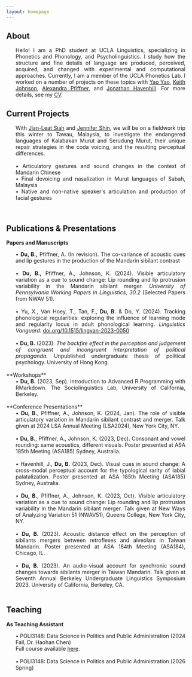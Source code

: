 ```yaml
---
layout: homepage
---
```


## About

<style>
div {
  margin-right: 25px;
  margin-left: 25px;
}
</style>
<div style="text-align: justify">
Hello! I am a PhD student at UCLA Linguistics, specializing in Phonetics and Phonology, and Psycholinguistics. I study how the structure and fine details of language are produced, perceived, acquired, and changed with experimental and computational approaches. Currently, I am a member of the UCLA Phonetics Lab. I worked on a number of projects on these topics with <a href = "https://research.polyu.edu.hk/en/persons/yao-yao"> Yao Yao</a>, <a href="https://linguistics.berkeley.edu/~kjohnson/"> Keith Johnson</a>, <a href="https://www.alexandra-pfiffner.com/"> Alexandra Pfiffner</a>, and <a href="https://Jhavenhill.com"> Jonathan Havenhill</a>. For more details, see my <a href="https://baichen-du.github.io/assets/files/cv/main.pdf">CV</a>.
<br>
</div>
<p></p>

## Current Projects

<div style="text-align: justify">

With <a href="https://sites.google.com/view/jlsiah/home">Jian-Leat Siah</a> and <a href="https://linguistics.ucla.edu/person/jae-eun-jennifer-shin/">Jennifer Shin</a>, we will be on a fieldwork trip this winter to Tawau, Malaysia, to investigate the endangered languages of Kalabakan Murut and Serudung Murut, their unique repair strategies in the coda voicing, and the resulting perceptual differences.
<br>
<br>
&#8226; Articulatory gestures and sound changes in the context of Mandarin Chinese
<br>
&#8226; Final devoicing and nasalization in Murut languages of Sabah, Malaysia
<br>
&#8226; Native and non-native speaker's articulation and production of facial gestures
</div>
<br>

## Publications & Presentations

**Papers and Manuscripts**

<div style="text-align: justify">
&#8226; <b>Du, B.,</b> Pfiffner, A. (In revision). The co-variance of acoustic cues and lip gestures in the production of the Mandarin sibilant contrast
<br>
<br>
&#8226; <b>Du, B.,</b> Pfiffner, A., Johnson, K. (2024). Visible articulatory variation as a cue to sound change: Lip rounding and lip protrusion variability in the Mandarin sibilant merger. <i>University of Pennsylvania Working Papers in Linguistics, 30.2</i> (Selected Papers from NWAV 51).
<br>
<br>
&#8226; Yu, X., Van Hoey, T., Tan, F., <b>Du, B.</b> & Do, Y. (2024). Tracking phonological regularities: exploring the influence of learning mode and regularity locus in adult phonological learning. <i>Linguistics Vanguard</i>. <a href="https://doi.org/10.1515/lingvan-2023-0050" target="_blank">doi.org/10.1515/lingvan-2023-0050</a>
<br>
<br>
&#8226; <b>Du, B.</b> (2023). <i>The backfire effect in the perception and judgement of congruent and incongruent interpretation of political propaganda.</i> Unpublished undergraduate thesis of political psychology. University of Hong Kong.
</div>
<br>
**Workshops**

<div style="text-align: justify">
&#8226; <b>Du, B.</b> (2023, Sep). Introduction to Advanced R Programming with RMarkdown. The Sociolinguistics Lab, University of California, Berkeley.
</div>
<br>
**Conference Presentations**
<div style="text-align: justify">
&#8226; <b>Du, B.</b>, Pfiffner, A., Johnson, K. (2024, Jan). The role of visible articulatory variation in Mandarin sibilant contrast and merger. Talk given at 2024 LSA Annual Meeting (LSA2024), New York City, NY.
<br>
<br>
&#8226; <b>Du, B.</b>, Pfiffner, A., Johnson, K. (2023, Dec). Consonant and vowel rounding: same acoustics, different visuals. Poster presented at ASA 185th Meeting (ASA185) Sydney, Australia.
<br>
<br>
&#8226; Havenhill, J., <b>Du, B.</b> (2023, Dec). Visual cues in sound change: A cross-modal perceptual account for the typological rarity of labial palatalization. Poster presented at ASA 185th Meeting (ASA185) Sydney, Australia.
<br>
<br>
&#8226; <b>Du, B.</b>, Pfiffner, A., Johnson, K. (2023, Oct). Visible articulatory variation as a cue to sound change: Lip rounding and lip protrusion variability in the Mandarin sibilant merger. Talk given at New Ways of Analyzing Variation 51 (NWAV51), Queens College, New York City, NY.
<br>
<br>
&#8226; <b>Du, B.</b> (2023). Acoustic distance effect on the perception of sibilants mergers between retroflexes and alveolars in Taiwan Mandarin. Poster presented at ASA 184th Meeting (ASA184), Chicago, IL.
<br>
<br>
&#8226; <b>Du, B.</b> (2023). An audio-visual account for synchronic sound changes towards sibilants merger in Taiwan Mandarin. Talk given at Seventh Annual Berkeley Undergraduate Linguistics Symposium 2023, University of California, Berkeley, CA.
</div>
<br>

## Teaching

**As Teaching Assistant**
<div style="text-align: justify">
&#8226; POLI3148: Data Science in Politics and Public Administration (2024 Fall, Dr. Haohan Chen)
<br> 
Full course available <a href="https://github.com/haohanchen/dasppa-24f-hku" target="_blank">here</a>.
</div>
<br>
<div style="text-align: justify">
&#8226; POLI3148: Data Science in Politics and Public Administration (2026 Spring)
<br>
</div>
<br>
<p></p>
